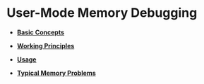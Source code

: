 # User-Mode Memory Debugging

-   **[Basic Concepts](kernel-small-debug-user-concept.md)**  

-   **[Working Principles](kernel-small-debug-user-function.md)**  

-   **[Usage](kernel-small-debug-user-guide.md)**  

-   **[Typical Memory Problems](kernel-small-debug-user-faqs.md)**  



